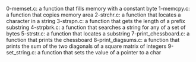 0-memset.c: a function that fills memory with a constant byte
1-memcpy.c: a function that copies memory area
2-strchr.c: a function that locates a character in a string
3-strspn.c: a function that gets the length of a prefix substring
4-strpbrk.c: a function that searches a string for any of a set of bytes
5-strstr.c: a function that locates a substring
7-print_chessboard.c: a function that prints the chessboard
8-print_diagsums.c: a function that prints the sum of the two diagonals of a square matrix of integers
9-set_string.c: a function that sets the value of a pointer to a char
